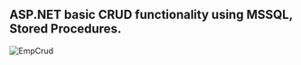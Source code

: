 ## ASP.NET basic CRUD functionality using MSSQL, Stored Procedures.

![EmpCrud](https://github.com/shdemus2023/EmpCrudapp/assets/122505642/658f3139-b6d4-4113-830e-df58326f5120)
